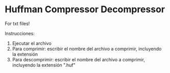 # Huffman Compressor Decompressor

For txt files!

Instrucciones:

1. Ejecutar el archivo
2. Para comprimir: escribir el nombre del archivo a comprimir, incluyendo la extensión
3. Para descomprimir: escribir el nombre del archivo a comprimir, incluyendo la extensión ".huf"
